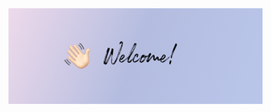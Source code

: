 <img src="https://raw.githubusercontent.com/meaghanbass/meaghanbass/master/welcome.png" alt="Welcome">
